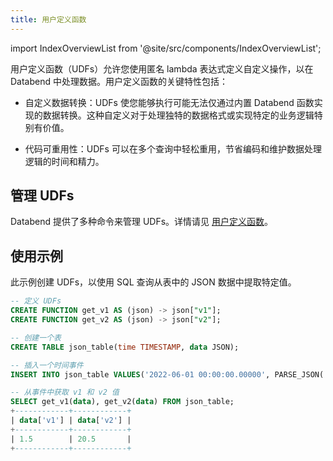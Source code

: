 ```yaml
---
title: 用户定义函数
---
```

import IndexOverviewList from '@site/src/components/IndexOverviewList';

用户定义函数（UDFs）允许您使用匿名 lambda 表达式定义自定义操作，以在 Databend 中处理数据。用户定义函数的关键特性包括：

- 自定义数据转换：UDFs 使您能够执行可能无法仅通过内置 Databend 函数实现的数据转换。这种自定义对于处理独特的数据格式或实现特定的业务逻辑特别有价值。

- 代码可重用性：UDFs 可以在多个查询中轻松重用，节省编码和维护数据处理逻辑的时间和精力。

## 管理 UDFs

Databend 提供了多种命令来管理 UDFs。详情请见 [用户定义函数](/sql/sql-commands/ddl/udf/)。

## 使用示例

此示例创建 UDFs，以使用 SQL 查询从表中的 JSON 数据中提取特定值。

```sql
-- 定义 UDFs
CREATE FUNCTION get_v1 AS (json) -> json["v1"];
CREATE FUNCTION get_v2 AS (json) -> json["v2"];

-- 创建一个表
CREATE TABLE json_table(time TIMESTAMP, data JSON);

-- 插入一个时间事件
INSERT INTO json_table VALUES('2022-06-01 00:00:00.00000', PARSE_JSON('{"v1":1.5, "v2":20.5}'));

-- 从事件中获取 v1 和 v2 值
SELECT get_v1(data), get_v2(data) FROM json_table;
+------------+------------+
| data['v1'] | data['v2'] |
+------------+------------+
| 1.5        | 20.5       |
+------------+------------+
```